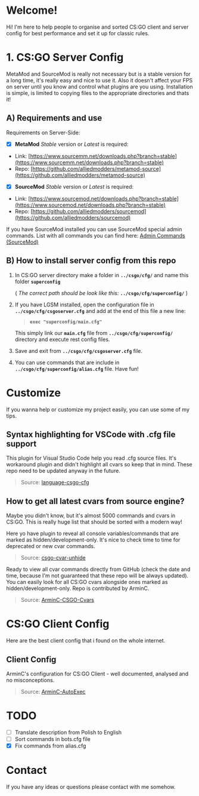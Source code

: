 # Welcome!

Hi! I'm here to help people to organise and sorted CS:GO client and server config for best performance and set it up for classic rules.

# 1. CS:GO Server Config

MetaMod and SourceMod is really not necessary but is a stable version for a long time, it's really easy and nice to use it. Also it doesn't affect your FPS on server until you know and control what plugins are you using. Installation is simple, is limited to copying files to the appropriate directories and thats it!

## A) Requirements and use

Requirements on Server-Side:

- [x] **MetaMod** _Stable_ version or _Latest_ is required:
- Link: [https://www.sourcemm.net/downloads.php?branch=stable](https://www.sourcemm.net/downloads.php?branch=stable)
- Repo: [https://github.com/alliedmodders/metamod-source](https://github.com/alliedmodders/metamod-source)

- [x] **SourceMod** _Stable_ version or _Latest_ is required:
- Link: [https://www.sourcemod.net/downloads.php?branch=stable](https://www.sourcemod.net/downloads.php?branch=stable)
- Repo: [https://github.com/alliedmodders/sourcemod](https://github.com/alliedmodders/sourcemod)

If you have SourceMod installed you can use SourceMod special admin commands. List with all commands you can find here: [Admin Commands (SourceMod)](<https://wiki.alliedmods.net/Admin_Commands_(SourceMod)>)

## B) How to install server config from this repo

1. In CS:GO server directory make a folder in **`../csgo/cfg/`** and name this folder **`superconfig`**

   ( _The correct path should be look like this:_ **`../csgo/cfg/superconfig/`** )

2. If you have LGSM installed, open the configuration file in **`../csgo/cfg/csgoserver.cfg`** and add at the end of this file a new line:

   > **`exec "superconfig/main.cfg"`**

   This simply link our **`main.cfg`** file from **`../csgo/cfg/superconfig/`** directory and execute rest config files.

3. Save and exit from **`../csgo/cfg/csgoserver.cfg`** file.
4. You can use commands that are include in **`../csgo/cfg/superconfig/alias.cfg`** file. Have fun!

# Customize

If you wanna help or customize my project easily, you can use some of my tips.

## Syntax highlighting for VSCode with .cfg file support

This plugin for Visual Studio Code help you read .cfg source files. It's workaround plugin and didn't highlight all cvars so keep that in mind. These repo need to be updated anyway in the future.

> Source: [language-csgo-cfg](https://github.com/dirtlxiv/language-csgo-cfg)

## How to get all latest cvars from source engine?

Maybe you didn't know, but it's almost 5000 commands and cvars in CS:GO. This is really huge list that should be sorted with a modern way!

Here yo have plugin to reveal all console variables/commands that are marked as hidden/development-only. It's nice to check time to time for deprecated or new cvar commands.

> Source: [csgo-cvar-unhide](https://github.com/saul/csgo-cvar-unhide)

Ready to view all cvar commands directly from GitHub (check the date and time, because I'm not guaranteed that these repo will be always updated). You can easily look for all CS:GO cvars alongside ones marked as hidden/development-only. Repo is contributed by ArminC.

> Source: [ArminC-CSGO-Cvars](https://github.com/ArmynC/ArminC-CSGO-Cvars)

# CS:GO Client Config

Here are the best client config that i found on the whole internet.

## Client Config

ArminC's configuration for CS:GO Client - well documented, analysed and no misconceptions.

> Source: [ArminC-AutoExec](https://github.com/ArmynC/ArminC-AutoExec)

# TODO

- [ ] Translate description from Polish to English
- [ ] Sort commands in bots.cfg file
- [x] Fix commands from alias.cfg

# Contact

If you have any ideas or questions please contact with me somehow.

```

```
